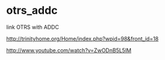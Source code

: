 otrs_addc
=========

link OTRS with ADDC

http://trinityhome.org/Home/index.php?wpid=98&front_id=18

http://www.youtube.com/watch?v=ZwODnB5L5lM
